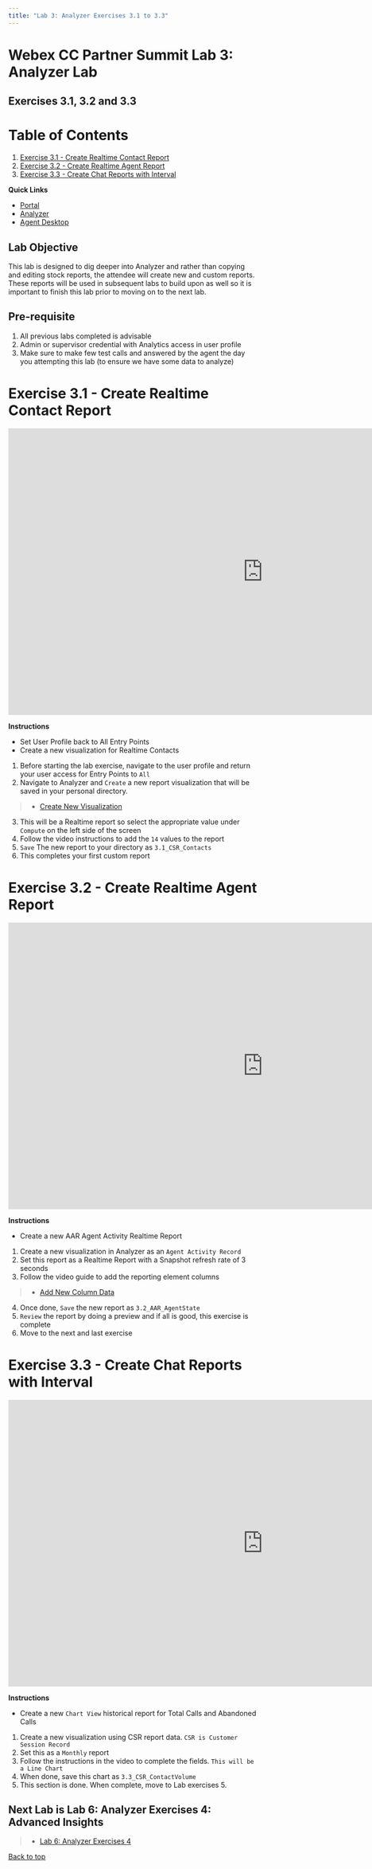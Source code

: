 ```yaml
---
title: "Lab 3: Analyzer Exercises 3.1 to 3.3"
---
```


# Webex CC Partner Summit Lab 3: Analyzer Lab

## Exercises 3.1, 3.2 and 3.3

# Table of Contents
1. [Exercise 3.1 - Create Realtime Contact Report](#exercise-31---create-realtime-contact-report)
2. [Exercise 3.2 - Create Realtime Agent Report](#exercise-32---create-realtime-agent-report)
3. [Exercise 3.3 - Create Chat Reports with Interval](#exercise-33---create-chat-reports-with-interval)

**Quick Links**

* <a href="https://portal.wxcc-us1.cisco.com/portal" target="_blank">Portal</a>
* <a href="https://analyzer.wxcc-us1.cisco.com/analyzer/home" target="_blank">Analyzer</a>
* <a href="https://desktop.wxcc-us1.cisco.com" target="_blank">Agent Desktop</a>

## Lab Objective

This lab is designed to dig deeper into Analyzer and rather than copying and editing stock reports, the attendee will create new and custom reports.  These reports will be used in subsequent labs to build upon as well so it is important to finish this lab prior to moving on to the next lab.

## Pre-requisite

1. All previous labs completed is advisable
2. Admin or supervisor credential with Analytics access in user profile
3. Make sure to make few test calls and answered by the agent the day you attempting this lab (to ensure we have some data to analyze)


# Exercise 3.1 - Create Realtime Contact Report  


<iframe width="1024" height="576" src="https://youtube.com/embed/-N8PtiDL6Kg?rel=0" title="Analyzer Videos" frameborder="0" allow="accelerometer; autoplay; clipboard-write; encrypted-media; gyroscope; picture-in-picture" allowfullscreen></iframe>


**Instructions**
- Set User Profile back to All Entry Points
- Create a new visualization for Realtime Contacts

1. Before starting the lab exercise, navigate to the user profile and return your user access for Entry Points to `All`
2. Navigate to Analyzer and `Create` a new report visualization that will be saved in your personal directory.
> * [Create New Visualization](https://www.youtube.com/embed/-N8PtiDL6Kg?start=101)
3. This will be a Realtime report so select the appropriate value under `Compute` on the left side of the screen
4. Follow the video instructions to add the `14` values to the report
5. `Save` The new report to your directory as `3.1_CSR_Contacts`
6. This completes your first custom report

# Exercise 3.2 - Create Realtime Agent Report


<iframe width="1024" height="576" src="https://youtube.com/embed/J7vWAftcGn8?rel=0" title="Exercise 2.1 Execute Stock Reports" frameborder="0" allow="accelerometer; autoplay; clipboard-write; encrypted-media; gyroscope; picture-in-picture" allowfullscreen></iframe>


**Instructions**
- Create a new AAR Agent Activity Realtime Report

1. Create a new visualization in Analyzer as an `Agent Activity Record`
2. Set this report as a Realtime Report with a Snapshot refresh rate of 3 seconds
3. Follow the video guide to add the reporting element columns 
> * [Add New Column Data](https://www.youtube.com/embed/J7vWAftcGn8?start=88)
4. Once done, `Save` the new report as `3.2_AAR_AgentState`
5. `Review` the report by doing a preview and if all is good, this exercise is complete
6. Move to the next and last exercise


# Exercise 3.3 - Create Chat Reports with Interval


<iframe width="1024" height="576" src="https://youtube.com/embed/_fkY1FKvH-0?rel=0" title="Exercise 2.1 Execute Stock Reports" frameborder="0" allow="accelerometer; autoplay; clipboard-write; encrypted-media; gyroscope; picture-in-picture" allowfullscreen></iframe>


**Instructions**
- Create a new `Chart View` historical report for Total Calls and Abandoned Calls

1. Create a new visualization using CSR report data. `CSR is Customer Session Record`
2. Set this as a `Monthly` report
3. Follow the instructions in the video to complete the fields.  `This will be a Line Chart`
4. When done, save this chart as `3.3_CSR_ContactVolume`
5. This section is done.  When complete, move to Lab exercises 5.

## Next Lab is Lab 6: Analyzer Exercises 4: Advanced Insights
> * [Lab 6: Analyzer Exercises 4](https://wxcctechsummit.github.io/wxcclabguides/TechSummitRoW_2021/analyzerlab4.html)

[Back to top](#webex-cc-partner-summit-lab5-analyzer-lab)
